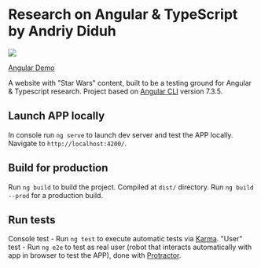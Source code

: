 # Research on Angular & TypeScript by Andriy Diduh

![](https://i.ibb.co/tJH2nv3/angular-app-r-by-andriy-diduh-software-engineer.png)

[Angular Demo](https://andriydiduh-angular-app-demo.netlify.app/)

A website with "Star Wars" content, built to be a testing ground for Angular & Typescript research. Project based on [Angular CLI](https://github.com/angular/angular-cli) version 7.3.5.

## Launch APP locally

In console run `ng serve` to launch dev server and test the APP locally. Navigate to `http://localhost:4200/`. 

## Build for production

Run `ng build` to build the project. Compiled at `dist/` directory. 
Run `ng build --prod` for a production build.

## Run tests

Console test - Run `ng test` to execute automatic tests via [Karma](https://karma-runner.github.io).
"User" test - Run `ng e2e` to test as real user (robot that interacts automatically with app in browser to test the APP), done with [Protractor](http://www.protractortest.org/).
